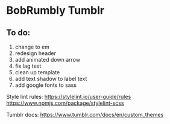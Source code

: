 # BobRumbly Tumblr

## To do:
1. change to em
2. redesign header
3. add animated down arrow
4. fix lag test
5. clean up template
6. add text shadow to label text
7. add google fonts to sass

Style lint rules:
https://stylelint.io/user-guide/rules
https://www.npmjs.com/package/stylelint-scss

Tumblr docs:
https://www.tumblr.com/docs/en/custom_themes
